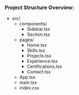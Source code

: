 ### Project Structure Overview:

- src/
  - components/
    - Sidebar.tsx
    - Section.tsx
  - pages/
    - Home.tsx
    - Skills.tsx
    - Projects.tsx
    - Experience.tsx
    - Certifications.tsx
    - Contact.tsx
  - App.tsx
  - main.tsx
  - index.css